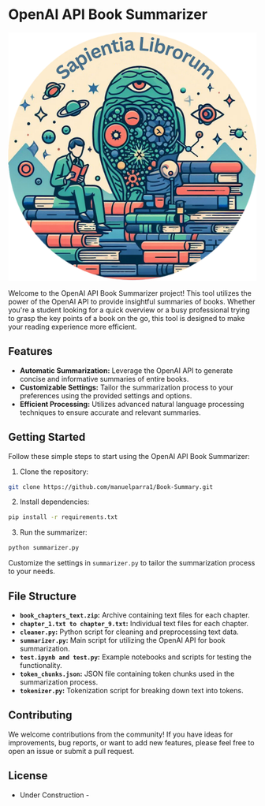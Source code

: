 # OpenAI API Book Summarizer

![Project Logo](cover.png)

Welcome to the OpenAI API Book Summarizer project! This tool utilizes the power of the OpenAI API to provide insightful summaries of books. Whether you're a student looking for a quick overview or a busy professional trying to grasp the key points of a book on the go, this tool is designed to make your reading experience more efficient.

## Features

- **Automatic Summarization:** Leverage the OpenAI API to generate concise and informative summaries of entire books.
- **Customizable Settings:** Tailor the summarization process to your preferences using the provided settings and options.
- **Efficient Processing:** Utilizes advanced natural language processing techniques to ensure accurate and relevant summaries.

## Getting Started

Follow these simple steps to start using the OpenAI API Book Summarizer:

1. Clone the repository:

```bash
git clone https://github.com/manuelparra1/Book-Summary.git
```

2. Install dependencies:

```bash
pip install -r requirements.txt
```

3. Run the summarizer:

```bash
python summarizer.py
```

Customize the settings in `summarizer.py` to tailor the summarization process to your needs.

## File Structure

- **`book_chapters_text.zip`:** Archive containing text files for each chapter.
- **`chapter_1.txt to chapter_9.txt`:** Individual text files for each chapter.
- **`cleaner.py`:** Python script for cleaning and preprocessing text data.
- **`summarizer.py`:** Main script for utilizing the OpenAI API for book summarization.
- **`test.ipynb and test.py`:** Example notebooks and scripts for testing the functionality.
- **`token_chunks.json`:** JSON file containing token chunks used in the summarization process.
- **`tokenizer.py`:** Tokenization script for breaking down text into tokens.

## Contributing

We welcome contributions from the community! If you have ideas for improvements, bug reports, or want to add new features, please feel free to open an issue or submit a pull request.

## License

- Under Construction -
